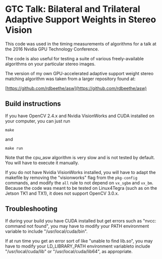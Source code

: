 # GTC Talk: Bilateral and Trilateral Adaptive Support Weights in Stereo Vision

This code was used in the timing measurements of algorithms for a talk at the 2016 Nvidia GPU Technology Conference.

The code is also useful for testing a suite of various freely-available algorithms on your particular stereo images.

The version of my own GPU-accelerated adaptive support weight stereo matching algorithm was taken from a larger repository found at:

[https://github.com/rdbeethe/asw](https://github.com/rdbeethe/asw)

## Build instructions

If you have OpenCV 2.4.x and Nvidia VisionWorks and CUDA installed on your computer, you can just run

```make```

and

```make run```

Note that the cpu_asw algorithm is very slow and is not tested by default.  You will have to execute it manually.

If you do not have Nvidia VisionWorks installed, you will have to adapt the makefile by removing the "visionworks" flag from the `pkg-config` commands, and modify the `all` rule to not depend on `vx_sgbm` and `vx_bm`.  Because the code was meant to be tested on Linux4Tegra (such as on the Jetson TK1 and TX1), it does not support OpenCV 3.0.x.

## Troubleshooting

If during your build you have CUDA installed but get errors such as "nvcc: command not found", you may have to modify your PATH environment variable to include "/usr/local/cuda<your cuda version>/bin".

If at run time you get an error sort of like "unable to find lib<cuda-something>.so", you may have to modify your LD_LIBRARY_PATH environment variableto include "/usr/local/cuda/lib" or "/usr/local/cuda/lib64", as appropriate.

